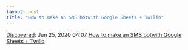 ```yaml
---
layout: post
title: "How to make an SMS botwith Google Sheets + Twilio"
---
```

[Discovered](http://rolandtanglao.com/2020/07/29/p1-blogthis-checkvist-list-links-to-blog/): Jun 25, 2020 04:07 [How to make an SMS botwith Google Sheets + Twilio](https://docs.google.com/document/d/1VzUsLofQVlP68wWKzUAmFO701I14hZpBZLIml1aWs7E/edit#heading=h.ssu29xkmdjst)
